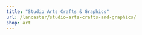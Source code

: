 ```yaml
---
title: "Studio Arts Crafts & Graphics"
url: /lancaster/studio-arts-crafts-and-graphics/
shop: art
---
```

